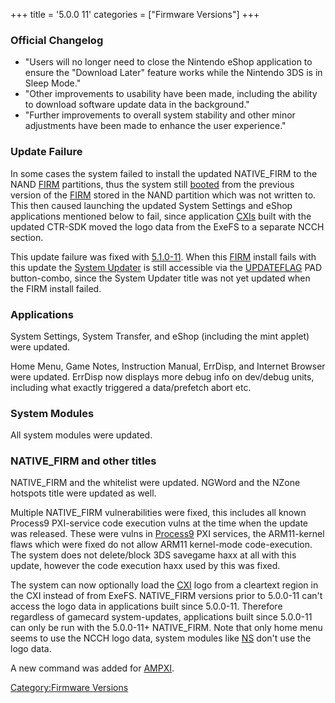+++
title = '5.0.0 11'
categories = ["Firmware Versions"]
+++

### Official Changelog

- "Users will no longer need to close the Nintendo eShop application to
  ensure the "Download Later" feature works while the Nintendo 3DS is in
  Sleep Mode."
- "Other improvements to usability have been made, including the ability
  to download software update data in the background."
- "Further improvements to overall system stability and other minor
  adjustments have been made to enhance the user experience."

### Update Failure

In some cases the system failed to install the updated NATIVE_FIRM to
the NAND [FIRM](FIRM "wikilink") partitions, thus the system still
[booted](Bootloader "wikilink") from the previous version of the
[FIRM](FIRM "wikilink") stored in the NAND partition which was not
written to. This then caused launching the updated System Settings and
eShop applications mentioned below to fail, since application
[CXIs](NCCH#CXI "wikilink") built with the updated CTR-SDK moved the
logo data from the ExeFS to a separate NCCH section.

This update failure was fixed with [5.1.0-11](5.1.0-11 "wikilink"). When
this [FIRM](FIRM "wikilink") install fails with this update the [System
Updater](System_Settings#System_Updater "wikilink") is still accessible
via the [UPDATEFLAG](Configuration_Memory "wikilink") PAD button-combo,
since the System Updater title was not yet updated when the FIRM install
failed.

### Applications

System Settings, System Transfer, and eShop (including the mint applet)
were updated.

Home Menu, Game Notes, Instruction Manual, ErrDisp, and Internet Browser
were updated. ErrDisp now displays more debug info on dev/debug units,
including what exactly triggered a data/prefetch abort etc.

### System Modules

All system modules were updated.

### NATIVE_FIRM and other titles

NATIVE_FIRM and the whitelist were updated. NGWord and the NZone
hotspots title were updated as well.

Multiple NATIVE_FIRM vulnerabilities were fixed, this includes all known
Process9 PXI-service code execution vulns at the time when the update
was released. These were vulns in [Process9](FIRM "wikilink") PXI
services, the ARM11-kernel flaws which were fixed do not allow ARM11
kernel-mode code-execution. The system does not delete/block 3DS
savegame haxx at all with this update, however the code execution haxx
used by this was fixed.

The system can now optionally load the [CXI](NCCH#CXI "wikilink") logo
from a cleartext region in the CXI instead of from ExeFS. NATIVE_FIRM
versions prior to 5.0.0-11 can't access the logo data in applications
built since 5.0.0-11. Therefore regardless of gamecard system-updates,
applications built since 5.0.0-11 can only be run with the 5.0.0-11+
NATIVE_FIRM. Note that only home menu seems to use the NCCH logo data,
system modules like [NS](NS "wikilink") don't use the logo data.

A new command was added for
[AMPXI](Application_Manager_Services_PXI "wikilink").

[Category:Firmware Versions](Category:Firmware_Versions "wikilink")